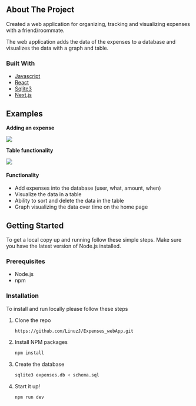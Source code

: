 <!-- ABOUT THE PROJECT -->

## About The Project

Created a web application for organizing, tracking and visualizing expenses with a friend/roommate.

The web application adds the data of the expenses to a database and visualizes the data with a graph and table.

### Built With

- [Javascript](https://www.javascript.com/)
- [React](https://reactjs.org/)
- [Sqlite3](https://www.sqlite.org/index.html)
- [Next.js](https://nextjs.org/)

<!-- EXAMPLES -->

## Examples

**Adding an expense**

![](gif1.gif)

**Table functionality**

![](gif2.gif)

#### Functionality

- Add expenses into the database (user, what, amount, when)
- Visualize the data in a table
- Ability to sort and delete the data in the table
- Graph visualizing the data over time on the home page

<!-- GETTING STARTED -->

## Getting Started

To get a local copy up and running follow these simple steps. Make sure you have the latest version of Node.js installed.

### Prerequisites

- Node.js
- npm

### Installation

To install and run locally please follow these steps

1. Clone the repo
   ```sh
   https://github.com/LinuzJ/Expenses_webApp.git
   ```
2. Install NPM packages
   ```sh
   npm install
   ```
3. Create the database
   ```sh
   sqlite3 expenses.db < schema.sql
   ```
4. Start it up!
   ```sh
   npm run dev
   ```
